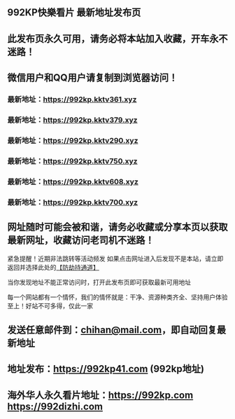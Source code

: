 ## **992KP快樂看片 最新地址发布页**
## 此发布页永久可用，请务必将本站加入收藏，开车永不迷路！
## 微信用户和QQ用户请复制到浏览器访问！
### 最新地址：https://992kp.kktv361.xyz

### 最新地址：https://992kp.kktv379.xyz

### 最新地址：https://992kp.kktv290.xyz

### 最新地址：https://992kp.kktv750.xyz

### 最新地址：https://992kp.kktv608.xyz

### 最新地址：https://992kp.kktv700.xyz


## 网址随时可能会被和谐，请务必收藏或分享本页以获取最新网址，收藏访问老司机不迷路！

紧急提醒！近期非法跳转等活动频发
如果点击网址进入后发现不是本站，请立即返回并选择此处的[【防劫持通道】](https://23.224.130.222:7583)

当你发现地址不能正常访问时，打开此发布页即可获取最新可用地址

每一个网站都有一个情怀，我们的情怀就是：干净、资源种类齐全、坚持用户体验至上！好站不可多得，仅此一家

## 发送任意邮件到：chihan@mail.com，即自动回复最新地址
## 地址发布：https://992kp41.com  (992kp地址)
## 海外华人永久看片地址：https://992kp.com  https://992dizhi.com
